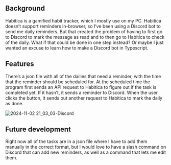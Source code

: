 ## Background

Habitica is a gamified habit tracker, which I mostly use on my PC. Habitica doesn’t support reminders in-browser, so I’ve been using a Discord bot to send me daily reminders. But that created the problem of having to first go to Discord to mark the message as read and to then go to Habitica to check of the daily. What if that could be done in one step instead? Or maybe I just wanted an excuse to learn how to make a Discord bot in Typescript.

## Features

There’s a json file with all of the dailies that need a reminder, with the time that the reminder should be scheduled for. At the scheduled time the program first sends an API request to Habitica to figure out if the task is completed yet. If it hasn’t, it sends a reminder to Discord. When the user clicks the button, it sends out another request to Habitica to mark the daily as done.

![2024-11-02 21_03_03-Discord](https://github.com/user-attachments/assets/c32bdb18-a352-4f2e-8ca0-8cab7183387f)

## Future development

Right now all of the tasks are in a json file where I have to add them manually in the correct format, but I would love to have a slash command on Discord that can add new reminders, as well as a command that lets me edit them.

